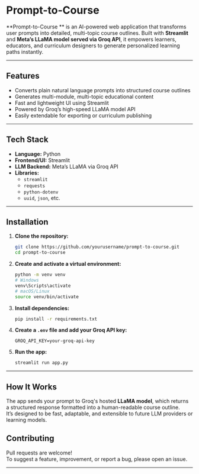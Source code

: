 # Prompt-to-Course 

**Prompt-to-Course ** is an AI-powered web application that transforms user prompts into detailed, multi-topic course outlines. Built with **Streamlit** and **Meta’s LLaMA model served via Groq API**, it empowers learners, educators, and curriculum designers to generate personalized learning paths instantly.

---

## Features

-  Converts plain natural language prompts into structured course outlines  
-  Generates multi-module, multi-topic educational content  
-  Fast and lightweight UI using Streamlit  
-  Powered by Groq’s high-speed LLaMA model API  
-  Easily extendable for exporting or curriculum publishing  

---

## Tech Stack

- **Language:** Python  
- **Frontend/UI:** Streamlit  
- **LLM Backend:** Meta’s LLaMA via Groq API  
- **Libraries:**  
  - `streamlit`  
  - `requests`  
  - `python-dotenv`  
  - `uuid`, `json`, etc.  

---

##  Installation

1. **Clone the repository:**
   ```bash
   git clone https://github.com/yourusername/prompt-to-course.git
   cd prompt-to-course
   ```

2. **Create and activate a virtual environment:**
   ```bash
   python -m venv venv
   # Windows
   venv\Scripts\activate
   # macOS/Linux
   source venv/bin/activate
   ```

3. **Install dependencies:**
   ```bash
   pip install -r requirements.txt
   ```

4. **Create a `.env` file and add your Groq API key:**
   ```
   GROQ_API_KEY=your-groq-api-key
   ```

5. **Run the app:**
   ```bash
   streamlit run app.py
   ```

---

## How It Works

The app sends your prompt to Groq's hosted **LLaMA model**, which returns a structured response formatted into a human-readable course outline.  
It’s designed to be fast, adaptable, and extensible to future LLM providers or learning models.


## Contributing

Pull requests are welcome!  
To suggest a feature, improvement, or report a bug, please open an issue.

---


